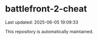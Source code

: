 # battlefront-2-cheat

Last updated: 2025-06-05 19:09:33

This repository is automatically maintained.
